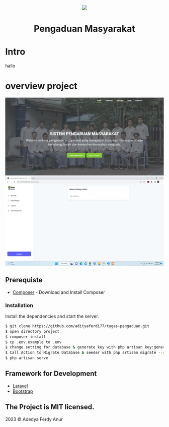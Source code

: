 <p align="center"><a href="https://laravel.com" target="_blank"><img src="https://raw.githubusercontent.com/laravel/art/master/logo-lockup/5%20SVG/2%20CMYK/1%20Full%20Color/laravel-logolockup-cmyk-red.svg" width="400"></a></p>

<h1 align="center">
    Pengaduan Masyarakat
  <br>
</h1>            

# Intro

hallo

# overview project

![Login](public/img/login-baru.png)
![Admin](public/img/preview-admin.png)

## Prerequiste

- [Composer](https://getcomposer.org/) - Download and Install Composer

### Installation

Install the dependencies and start the server.

```sh
$ git clone https://github.com/adityaferdi77/tugas-pengaduan.git
$ open directory project
$ composer install
$ cp .env.example to .env
$ change setting for database & generate key with php artisan key:generate
$ Call Action to Migrate Database & seeder with php artisan migrate --seed
$ php artisan serve
```

## Framework for Development

- [Laravel](https://laravel.com/)
- [Bootstrap](https://getbootstrap.com/)


## The Project is MIT licensed.

2023 © Adedya Ferdy Anur
